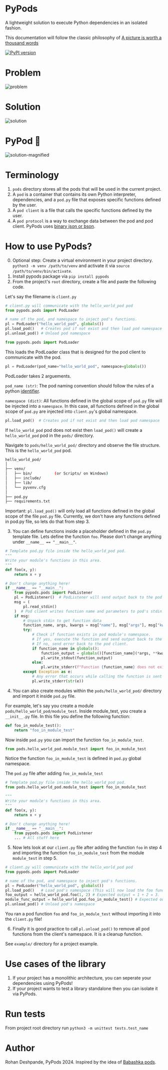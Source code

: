 # PyPods

A lightweight solution to execute Python dependencies in an isolated fashion.

This documentation will follow the classic philosophy of [A picture is worth a thousand words](https://en.wikipedia.org/wiki/A_picture_is_worth_a_thousand_words)

[![PyPI version](https://img.shields.io/pypi/v/pypods.svg)](https://pypi.org/project/pypods/)

# Problem
![problem](https://github.com/Rohan2002/pypods/blob/main/docs/imgs/problem.png?raw=true)

# Solution
![solution](https://github.com/Rohan2002/pypods/blob/main/docs/imgs/solution.png?raw=true)

# PyPod 🔎
![solution-magnified](https://github.com/Rohan2002/pypods/blob/main/docs/imgs/pypod.png?raw=true)

# Terminology
1. ```pods``` directory stores all the pods that will be used in the current project.
2. A ```pod``` is a container that contains its own Python interpreter, dependencies, and a ```pod.py``` file that exposes specific functions defined by the user.
3. A ```pod client``` is a file that calls the specific functions defined by the user.
4. A ```pod protocol``` is a way to exchange data between the pod and pod client. PyPods uses [binary json or bson](https://bsonspec.org/).

# How to use PyPods?

0. Optional step: Create a virtual environment in your project directory. ```python3 -m venv /path/to/venv``` and activate it via ```source /path/to/venv/bin/activate```.
1. Install pypods package via ```pip install pypods```
2. From the project's ```root``` directory, create a file and paste the following code.

Let's say the filename is ```client.py```
```python
# client.py will communicate with the hello_world_pod pod
from pypods.pods import PodLoader

# name of the pod, and namespace to inject pod's functions.
pl = PodLoader("hello_world_pod", globals())
pl.load_pod()   # Creates pod if not exist and then load pod namespace
pl.unload_pod() # Unload pod namespace
```

```python
from pypods.pods import PodLoader
```
This loads the PodLoader class that is designed for the pod client 
to communicate with the pod.

```python
pl = PodLoader(pod_name="hello_world_pod", namespace=globals())
```
PodLoader takes 2 arguements. 

```pod_name (str)```: The pod naming convention
should follow the rules of a python [identifier](https://docs.python.org/3/reference/lexical_analysis.html#identifiers).

```namespace (dict)```: All functions defined in the global scope of ```pod.py``` file will be injected into a ```namespace```. In this case, all functions defined in the global scope of ```pod.py``` are injected into ```client.py```'s global namespace.

```python
pl.load_pod()  # Creates pod if not exist and then load pod namespace
```

If ```hello_world_pod``` pod does not exist then ```load_pod()``` will create a
```hello_world_pod``` pod in the ```pods/``` directory.

Navigate to ```pods/hello_world_pod/``` directory and observe the file structure. This is the ```hello_world_pod```  pod.

```bash
hello_world_pod/
│
├── venv/
│   ├── bin/          (or Scripts/ on Windows)
│   ├── include/
│   ├── lib/
│   └── pyvenv.cfg
│
├── pod.py
├── requirements.txt
```

Important: ```pl.load_pod()``` will only load all functions defined in the global scope of the file ```pod.py``` file. Currently, we don't have any functions defined in pod.py file, so lets do that
from step 3. 

3. You can define functions inside a placeholder defined in the ```pod.py``` template file. Lets define the function ```foo```. Please don't change anything under  ```__name__ == "__main__"```. 

```python
# Template pod.py file inside the hello_world_pod pod.
"""
Write your module's functions in this area.
"""
def foo(x, y):
    return x + y

# Don't change anything here!
if __name__ == "__main__":
    from pypods.pods import PodListener
    pl = PodListener()  # PodListener will send output back to the pod client.
    msg = (
        pl.read_stdin()
    )  # Pod client writes function name and parameters to pod's stdin.
    if msg:
        # Unpack stdin to get function data
        function_name, args, kwargs = msg["name"], msg["args"], msg["kwargs"]
        try:
            # Check if function exists in pod module's namespace.
            # If yes, execute the function and send output back to the pod client.
            # If no, send error back to the pod client.
            if function_name in globals():
                function_output = globals()[function_name](*args, **kwargs)
                pl.write_stdout(function_output)
            else:
                pl.write_stderr(f"Function {function_name} does not exist in pod")
        except Exception as e:
            # Any error that occurs while calling the function is sent back to pod client.
            pl.write_stderr(str(e))
```
4. You can also create modules within the ```pods/hello_world_pod/``` directory and import it inside ```pod.py``` file. 

For example, let's say you create a module ```pods/hello_world_pod/module_test```. Inside module_test, you create a ```__init__.py``` file.
In this file you define the following function:

```python
def foo_in_module_test():
    return "foo_in_module_test"
```

Now inside ```pod.py``` you can import the function ```foo_in_module_test```.

```python
from pods.hello_world_pod.module_test import foo_in_module_test
```

Notice the function ```foo_in_module_test``` is defined in ```pod.py``` global namespace.

The ```pod.py``` file after adding ```foo_in_module_test```

```python
# Template pod.py file inside the hello_world_pod pod.
from pods.hello_world_pod.module_test import foo_in_module_test

"""
Write your module's functions in this area.
"""
def foo(x, y):
    return x + y

# Don't change anything here!
if __name__ == "__main__":
    from pypods.pods import PodListener
    ... # All stuff here 
```

5. Now lets look at our ```client.py``` file after adding the function ```foo``` in step 4 and importing the function ```foo_in_module_test``` from the module ```module_test``` in step 5.

```python
# client.py will communicate with the hello_world_pod pod
from pypods.pods import PodLoader

# name of the pod, and namespace to inject pod's functions.
pl = PodLoader("hello_world_pod", globals())
pl.load_pod()   # Load pod's namespace (This will now load the foo function).
foo_output = hello_world_pod.foo(1, 2) # Expected output = 1 + 2 = 3.
module_func_output = hello_world_pod.foo_in_module_test() # Expected output = "foo_in_module_test"
pl.unload_pod() # Unload pod's namespace
```

You ran a pod function ```foo``` and ```foo_in_module_test``` without importing it into the ```client.py``` file!

6. Finally it is good practice to call ```pl.unload_pod()``` to remove all pod functions from the client's namespace. It is a cleanup function.

See ```example/``` directory for a project example.

# Use cases of the library
1. If your project has a monolithic architecture, you can seperate your dependencies using PyPods!
2. If your project wants to test a library standalone then you can isolate it via PyPods.

# Run tests
From project root directory run ```python3 -m unittest tests.test_name```
# Author
Rohan Deshpande, PyPods 2024.
Inspired by the idea of [Babashka pods](https://github.com/babashka/pods).
